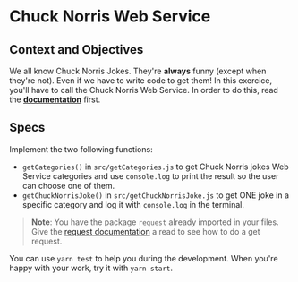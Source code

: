 # Chuck Norris Web Service

## Context and Objectives

We all know Chuck Norris Jokes. They're **always** funny (except when they're not). Even if we have to write code to get them!
In this exercice, you'll have to call the Chuck Norris Web Service.
In order to do this, read the **[documentation](https://api.chucknorris.io/)** first.

## Specs

Implement the two following functions:

- `getCategories()` in `src/getCategories.js` to get Chuck Norris jokes Web Service categories and use `console.log` to print the result so the user can choose one of them.
- `getChuckNorrisJoke()` in `src/getChuckNorrisJoke.js` to get ONE joke in a specific category and log it with `console.log` in the terminal.

> **Note**: You have the package `request` already imported in your files. Give the [request documentation](https://www.npmjs.com/package/request) a read to see how to do a get request.

You can use `yarn test` to help you during the development. When you're happy with your work, try it with `yarn start`.
